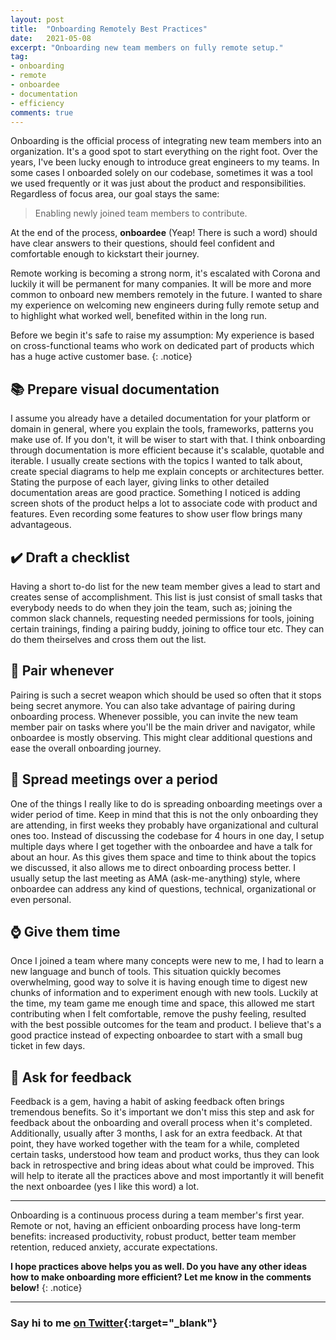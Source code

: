 ```yaml
---
layout: post
title:  "Onboarding Remotely Best Practices"
date:   2021-05-08
excerpt: "Onboarding new team members on fully remote setup."
tag:
- onboarding
- remote
- onboardee
- documentation
- efficiency
comments: true
---
```

Onboarding is the official process of integrating new team members into an organization. It's a good spot to start everything on the right foot. Over the years, I've been lucky enough to introduce great engineers to my teams. In some cases I onboarded solely on our codebase, sometimes it was a tool we used frequently or it was just about the product and responsibilities. Regardless of focus area, our goal stays the same: 
> Enabling newly joined team members to contribute.

At the end of the process, **onboardee** (Yeap! There is such a word) should have clear answers to their questions, should feel confident and comfortable enough to kickstart their journey.

Remote working is becoming a strong norm, it's escalated with Corona and luckily it will be permanent for many companies. It will be more and more common to onboard new members remotely in the future. I wanted to share my experience on welcoming new engineers during fully remote setup and to highlight what worked well, benefited within in the long run.

Before we begin it's safe to raise my assumption: My experience is based on cross-functional teams who work on dedicated part of products which has a huge active customer base.
{: .notice}

## 📚 Prepare visual documentation
I assume you already have a detailed documentation for your platform or domain in general, where you explain the tools, frameworks, patterns you make use of. If you don't, it will be wiser to start with that. I think onboarding through documentation is more efficient because it's scalable, quotable and iterable. I usually create sections with the topics I wanted to talk about, create special diagrams to help me explain concepts or architectures better. Stating the purpose of each layer, giving links to other detailed documentation areas are good practice. Something I noticed is adding screen shots of the product helps a lot to associate code with product and features. Even recording some features to show user flow brings many advantageous.

## ✔️ Draft a checklist 
Having a short to-do list for the new team member gives a lead to start and creates sense of accomplishment. This list is just consist of small tasks that everybody needs to do when they join the team, such as; joining the common slack channels, requesting needed permissions for tools, joining certain trainings, finding a pairing buddy, joining to office tour etc. They can do them theirselves and cross them out the list.

## 🤝 Pair whenever
Pairing is such a secret weapon which should be used so often that it stops being secret anymore. You can also take advantage of pairing during onboarding process. Whenever possible, you can invite the new team member pair on tasks where you'll be the main driver and navigator, while onboardee is mostly observing. This might clear additional questions and ease the overall onboarding journey.

## 📆 Spread meetings over a period 
One of the things I really like to do is spreading onboarding meetings over a wider period of time. Keep in mind that this is not the only onboarding they are attending, in first weeks they probably have organizational and cultural ones too. Instead of discussing the codebase for 4 hours in one day, I setup multiple days where I get together with the onboardee and have a talk for about an hour. As this gives them space and time to think about the topics we discussed, it also allows me to direct onboarding process better. I usually setup the last meeting as AMA (ask-me-anything) style, where onboardee can address any kind of questions, technical, organizational or even personal.

## ⌚ Give them time 
Once I joined a team where many concepts were new to me, I had to learn a new language and bunch of tools. This situation quickly becomes overwhelming, good way to solve it is having enough time to digest new chunks of information and to experiment enough with new tools. Luckily at the time, my team game me enough time and space, this allowed me start contributing when I felt comfortable, remove the pushy feeling, resulted with the best possible outcomes for the team and product. I believe that's a good practice instead of expecting onboardee to start with a small bug ticket in few days.

## 💬 Ask for feedback 
Feedback is a gem, having a habit of asking feedback often brings tremendous benefits. So it's important we don't miss this step and ask for feedback about the onboarding and overall process when it's completed. Additionally, usually after 3 months, I ask for an extra feedback. At that point, they have worked together with the team for a while, completed certain tasks, understood how team and product works, thus they can look back in retrospective and bring ideas about what could be improved. This will help to iterate all the practices above and most importantly it will benefit the next onboardee (yes I like this word) a lot.

---
Onboarding is a continuous process during a team member's first year. Remote or not, having an efficient onboarding process have long-term benefits: increased productivity, robust product, better team member retention, reduced anxiety, accurate expectations.

**I hope practices above helps you as well. Do you have any other ideas how to make onboarding more efficient? Let me know in the comments below!**
{: .notice}

---
### Say hi to me [on Twitter](https://twitter.com/ugurtekbas){:target="_blank"}
